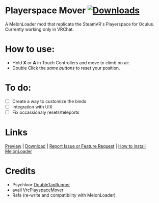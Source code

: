 # Playerspace Mover [![Downloads](https://img.shields.io/github/downloads/Rafacasari/Playerspace-Mover/total?color=blue)](https://github.com/Rafacasari/Playerspace-Mover/releases/latest)
A MelonLoader mod that replicate the SteamVR's Playerspace for Oculus. Currently working only in VRChat.

# How to use:
- Hold **X** or **A** in Touch Controllers and move to climb on air.
- Double Click the *same buttons* to reset your position.

# To do:
- [ ] Create a way to customize the binds
- [ ] Integration with UIX
- [ ] Fix occassionaly resets/teleports

# Links
[Preview](https://cdn.discordapp.com/attachments/783830959669116979/788117970844909578/space_move_oculus.mp4) | [Download](https://github.com/Rafacasari/Playerspace-Mover/releases/latest) | [Report Issue or Feature Request](https://github.com/Rafacasari/Playerspace-Mover/issues/new) | [How to install MelonLoader](https://melonwiki.xyz/#/README)

# Credits
- Psychloor [DoubleTapRunner](https://github.com/Psychloor/DoubleTapRunner/blob/master/DoubleTapSpeed/Utilities.cs#L30)
- avail [VrcPlayspaceMover](https://github.com/nekoclient/VrcOculusPlayspace/blob/master/VrcPlayspaceMover/VrcPlayspaceMover.cs)
- Rafa (re-write and compatibility with MelonLoader)
